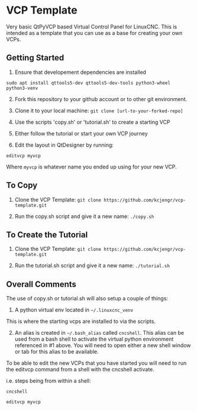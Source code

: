  # VCP Template

Very basic QtPyVCP based Virtual Control Panel for LinuxCNC.
This is intended as a template that you can use as a base for
creating your own VCPs.

## Getting Started

1) Ensure that developement dependencies are installed
```
sudo apt install qttools5-dev qttools5-dev-tools python3-wheel python3-venv
```

2) Fork this repository to your github account or to other git environment.

3) Clone it to your local machine:
  `git clone [url-to-your-forked-repo]`

4) Use the scripts 'copy.sh' or 'tutorial.sh' to create a starting VCP

5) Either follow the tutorial or start your own VCP journey

6) Edit the layout in QtDesigner by running:

`editvcp myvcp`

Where `myvcp` is whatever name you ended up using for your new VCP.

## To Copy

1) Clone the VCP Template:
  `git clone https://github.com/kcjengr/vcp-template.git`
  
2) Run the copy.sh script and give it a new name:
  `./copy.sh`

## To Create the Tutorial

1) Clone the VCP Template:
  `git clone https://github.com/kcjengr/vcp-template.git`
  
2) Run the tutorial.sh script and give it a new name:
  `./tutorial.sh`

## Overall Comments
The use of copy.sh or tutorial.sh will also setup a couple of things:

1) A python virtual env located in `~/.linuxcnc_venv`

This is where the starting vcps are installed to via the scripts.

2) An alias is created in `~/.bash_alias` called `cncshell`. This alias
can be used from a bash shell to activate the virtual python environment
 referenced in #1 above.  You will need to open either a new shell
 window or tab for this alias to be available.
 
To be able to edit the new VCPs that you have started you will need to
run the editvcp command from a shell with the cncshell activate.

i.e.  steps being from within a shell:

```
cncshell

editvcp myvcp
```
